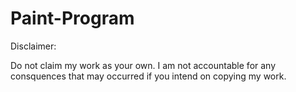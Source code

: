 # Paint-Program

Disclaimer:

Do not claim my work as your own.
I am not accountable for any consquences that may occurred if you intend on copying my work.
